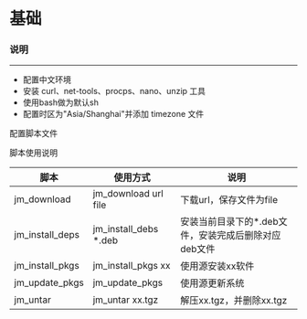 基础
====

### 说明
----

- 配置中文环境
- 安装 curl、net-tools、procps、nano、unzip 工具
- 使用bash做为默认sh
- 配置时区为"Asia/Shanghai"并添加 timezone 文件

配置脚本文件

脚本使用说明

|脚本|使用方式|说明|
|----|----|----|
|jm_download|jm_download url file|下载url，保存文件为file|
|jm_install_deps|jm_install_debs *.deb|安装当前目录下的*.deb文件，安装完成后删除对应deb文件|
|jm_install_pkgs|jm_install_pkgs xx|使用源安装xx软件|
|jm_update_pkgs|jm_update_pkgs|使用源更新系统|
|jm_untar|jm_untar xx.tgz|解压xx.tgz，并删除xx.tgz|
